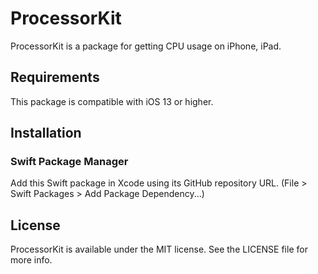 # ProcessorKit

ProcessorKit is a package for getting CPU usage on iPhone, iPad.

## Requirements

This package is compatible with iOS 13 or higher.

## Installation

### Swift Package Manager
Add this Swift package in Xcode using its GitHub repository URL. (File > Swift Packages > Add Package Dependency...)

## License
ProcessorKit is available under the MIT license. See the LICENSE file for more info.
